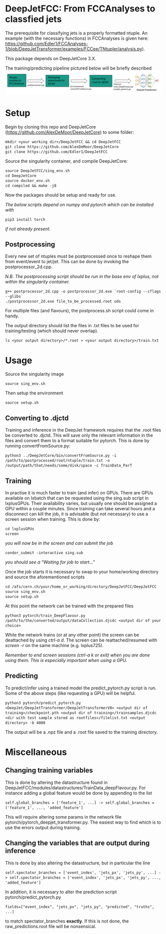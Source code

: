 DeepJetFCC: From FCCAnalyses to classfied jets
===============================================================================

The prerequisite for classifying jets is a properly formatted ntuple. An example (with the necessary functions) in FCCAnalyses is given here: https://github.com/Edler1/FCCAnalyses-1/blob/DeepJetTransformer/examples/FCCee/TNtupler/analysis.py). 

This package depends on DeepJetCore 3.X.

The training/predicting pipeline pictured below will be briefly described
![alt text](https://github.com/Edler1/DeepJetFCC/blob/master/docs/pipeline.png)


Setup
==============

Begin by cloning this repo and DeepJetCore (https://github.com/AlexDeMoor/DeepJetCore) to some folder:
```
mkdir <your working dir>/DeepJetFCC && cd DeepJetFCC 
git clone https://github.com/AlexDeMoor/DeepJetCore
git clone https://github.com/Edler1/DeepJetFCC
```

Source the singularity container, and compile DeepJetCore:
```
source DeepJetFCC/sing_env.sh 
cd DeepJetCore 
source docker_env.sh
cd compiled && make -j8 
```

Now the packages should be setup and ready for use.

*The below scripts depend on numpy and pytorch which can be installed with* 
```
pip3 install torch
```
*if not already present.* 

Postprocessing 
--------------

Every new set of ntuples must be postprocessed once to reshape them from event/event to jet/jet. This can be done by invoking the postprocessor_2d.cpp. 

*N.B. The postprocessing script should be run in the base env of lxplus, not within the singularity container.* 

```
g++ postprocessor_2d.cpp -o postprocessor_2d.exe `root-config --cflags --glibs`
./postprocessor_2d.exe file_to_be_processed.root uds
```
For multiple files (and flavours), the postprocess.sh script could come in handy.

The output directory should list the files in .txt files to be used for training/testing (which should never overlap).

```
ls <your output directory>/*.root > <your output directory>/train.txt 
```


Usage
====

Source the singularity image
```
source sing_env.sh
```
Then setup the environment 
```
source setup.sh
```

Converting to .djctd
--------------------

Training and inference in the DeepJet framework requires that the .root files be converted to .djctd. This will save only the relevant information in the files and convert them to a format suitable for pytorch. This is done by running convertFromSource.py:

```
python3 ../DeepJetCore/bin/convertFromSource.py -i /path/to/postprocessed/root/ntuple/train.txt -o /output/path/that/needs/some/disk/space -c TrainData_ParT
``` 

Training  
--------------

In practise it is much faster to train (and infer) on GPUs. There are GPUs available on lxbatch that can be requested using the sing.sub script in lxplusGPUs. Their availability varies, but usually one should be assigned a GPU within a couple minutes. Since training can take several hours and a disconnect can kill the job, it is advisable (but not necessary) to use a screen session when training. This is done by:

```
cd lxplusGPUs
screen
``` 

*you will now be in the screen and can submit the job*

```
condor_submit -interactive sing.sub
```

*you should see a "Waiting for job to start..."*

Once the job starts it is necessary to swap to your home/working directory and source the aforementioned scripts

```
cd /afs/cern.ch/your/home_or_working/directory/DeepJetFCC/DeepJetFCC 
source sing_env.sh
source setup.sh
```  

At this point the network can be trained with the prepared files

```
python3 pytorch/train_DeepFlavour.py /path/to/the/converted/output/dataCollection.djcdc <output dir of your choice>
```

While the network trains (or at any other point) the screen can be deattached by using *ctrl-a d*. The screen can be reattached/resumed with *screen -r* on the same machine (e.g. lxplus725).

*Remember to end screen sessions (ctrl-a k or exit) when you are done using them. This is especially important when using a GPU.*

Predicting
-----------

To predict/infer using a trained model the predict_pytorch.py script is run. Some of the above steps (like requesting a GPU) will be helpful.

```
python3 pytorch/predict_pytorch.py <DeepJet/DeepJetTransformer/DeepJetTransformerV0> <output dir of training>/checkpoint.pth <output dir of training>/trainsamples.djcdc <dir with test sample stored as rootfiles>/filelist.txt <output directory> -b 4000
```

The output will be a .npz file and a .root file saved to the training directory.

Miscellaneous
=============

Changing training variables 
---------------------------

This is done by altering the datastructure found in DeepJetFCC/modules/datastructures/TrainData_deepFlavour.py. For instance adding a global feature would be done by appending to the list

```
self.global_branches = ['feature_1', ...] -> self.global_branches = ['feature_1', ..., 'added_feature']
```

This will require altering some params in the network file pytorch/pytorch_deepjet_transformer.py. The easiest way to find which is to use the errors output during training.

Changing the variables that are output during inference
-------------------------------------------------------

This is done by also altering the datastructure, but in particular the line 

```
self.spectator_branches = ['event_index', 'jets_px', 'jets_py', ...] -> self.spectator_branches = ['event_index', 'jets_px', 'jets_py', ..., 'added_feature']
```

In addition, it is necessary to alter the prediction script pytorch/predict_pytorch.py 

```
fields=["event_index", "jets_px", "jets_py", "predicted", "truths", ...]
```

to match spectator_branches **exactly**. If this is not done, the raw_predictions.root file will be nonsensical. 






